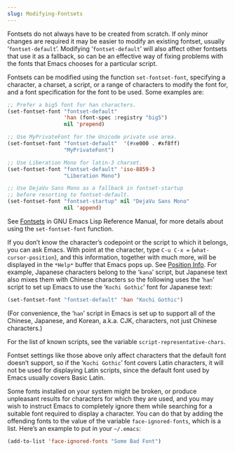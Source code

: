 ```yaml
---
slug: Modifying-Fontsets
---
```


Fontsets do not always have to be created from scratch. If only minor changes are required it may be easier to modify an existing fontset, usually ‘`fontset-default`’. Modifying ‘`fontset-default`’ will also affect other fontsets that use it as a fallback, so can be an effective way of fixing problems with the fonts that Emacs chooses for a particular script.

Fontsets can be modified using the function `set-fontset-font`, specifying a character, a charset, a script, or a range of characters to modify the font for, and a font specification for the font to be used. Some examples are:

```lisp
;; Prefer a big5 font for han characters.
(set-fontset-font "fontset-default"
                  'han (font-spec :registry "big5")
                  nil 'prepend)

;; Use MyPrivateFont for the Unicode private use area.
(set-fontset-font "fontset-default"  '(#xe000 . #xf8ff)
                  "MyPrivateFont")

;; Use Liberation Mono for latin-3 charset.
(set-fontset-font "fontset-default" 'iso-8859-3
                  "Liberation Mono")

;; Use DejaVu Sans Mono as a fallback in fontset-startup
;; before resorting to fontset-default.
(set-fontset-font "fontset-startup" nil "DejaVu Sans Mono"
                  nil 'append)
```

See [Fontsets](https://www.gnu.org/software/emacs/manual/html_mono/elisp.html#Fontsets) in GNU Emacs Lisp Reference Manual, for more details about using the `set-fontset-font` function.

If you don’t know the character’s codepoint or the script to which it belongs, you can ask Emacs. With point at the character, type `C-u C-x =`<!-- /@w --> (`what-cursor-position`), and this information, together with much more, will be displayed in the `*Help*` buffer that Emacs pops up. See [Position Info](/docs/emacs/Position-Info). For example, Japanese characters belong to the ‘`kana`’ script, but Japanese text also mixes them with Chinese characters so the following uses the ‘`han`’ script to set up Emacs to use the ‘`Kochi Gothic`’ font for Japanese text:

```lisp
(set-fontset-font "fontset-default" 'han "Kochi Gothic")
```

(For convenience, the ‘`han`’ script in Emacs is set up to support all of the Chinese, Japanese, and Korean, a.k.a. CJK, characters, not just Chinese characters.)

For the list of known scripts, see the variable `script-representative-chars`.

Fontset settings like those above only affect characters that the default font doesn’t support, so if the ‘`Kochi Gothic`’ font covers Latin characters, it will not be used for displaying Latin scripts, since the default font used by Emacs usually covers Basic Latin.

Some fonts installed on your system might be broken, or produce unpleasant results for characters for which they are used, and you may wish to instruct Emacs to completely ignore them while searching for a suitable font required to display a character. You can do that by adding the offending fonts to the value of the variable `face-ignored-fonts`, which is a list. Here’s an example to put in your `~/.emacs`:

```lisp
(add-to-list 'face-ignored-fonts "Some Bad Font")
```
